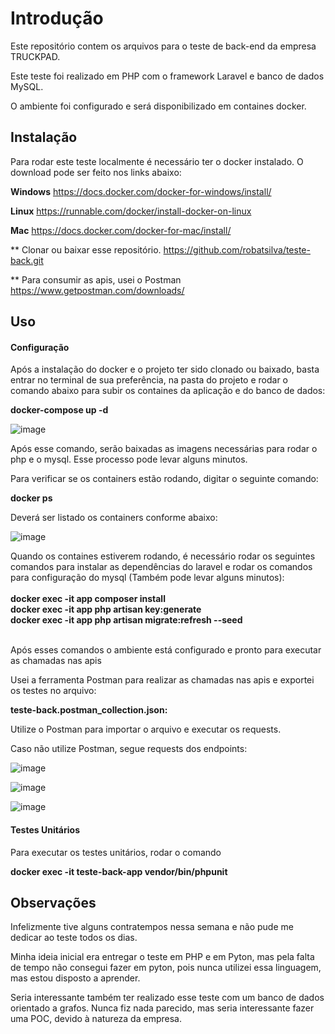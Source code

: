 # Introdução

Este repositório contem os arquivos para o teste de back-end da empresa TRUCKPAD.

Este teste foi realizado em PHP com o framework Laravel e banco de dados MySQL.

O ambiente foi configurado e será disponibilizado em containes docker.

## Instalação

Para rodar este teste localmente é necessário ter o docker instalado. O download pode ser feito nos links abaixo:

<b>Windows</b>
https://docs.docker.com/docker-for-windows/install/

<b>Linux</b>
https://runnable.com/docker/install-docker-on-linux

<b>Mac</b>
https://docs.docker.com/docker-for-mac/install/

** Clonar ou baixar esse repositório.
https://github.com/robatsilva/teste-back.git

** Para consumir as apis, usei o Postman
https://www.getpostman.com/downloads/

## Uso
#### Configuração
Após a instalação do docker e o projeto ter sido clonado ou baixado, basta entrar no terminal de sua preferência, na pasta do projeto e rodar o comando abaixo para subir os containes da aplicação e do banco de dados:

<b>docker-compose up -d</b>

![image](https://user-images.githubusercontent.com/10313588/59148258-c7d5d180-89dc-11e9-8c8b-b6c2efa1b76b.png)

Após esse comando, serão baixadas as imagens necessárias para rodar o php e o mysql. Esse processo pode levar alguns minutos.

Para verificar se os containers estão rodando, digitar o seguinte comando:

<b>docker ps</b>

Deverá ser listado os containers conforme abaixo:

![image](https://user-images.githubusercontent.com/10313588/59148264-e936bd80-89dc-11e9-8d3a-cf50f02dfb1b.png)

Quando os containes estiverem rodando, é necessário rodar os seguintes comandos para instalar as dependências do laravel e rodar os comandos para configuração do mysql (Também pode levar alguns minutos):<br><br>
<b>
    docker exec -it app composer install<br>
    docker exec -it app php artisan key:generate<br>
    docker exec -it app php artisan migrate:refresh --seed<br>
</b>
<br>

Após esses comandos o ambiente está configurado e pronto para executar as chamadas nas apis

Usei a ferramenta Postman para realizar as chamadas nas apis e exportei os testes no arquivo:

<b>teste-back.postman_collection.json:</b>

Utilize o Postman para importar o arquivo e executar os requests.

Caso não utilize Postman, segue requests dos endpoints:

![image](https://user-images.githubusercontent.com/10313588/59148293-7a0d9900-89dd-11e9-8ca1-6eb5e4ac6fed.png)

![image](https://user-images.githubusercontent.com/10313588/59148311-b3460900-89dd-11e9-950b-a20a54d33c0b.png)

![image](https://user-images.githubusercontent.com/10313588/59148320-c6f16f80-89dd-11e9-8c08-c35888456055.png)


#### Testes Unitários
Para executar os testes unitários, rodar o comando

<b>docker exec -it teste-back-app vendor/bin/phpunit</b>

## Observações
Infelizmente tive alguns contratempos nessa semana e não pude me dedicar ao teste todos os dias.

Minha ideia inicial era entregar o teste em PHP e em Pyton, mas pela falta de tempo não consegui fazer em pyton, pois nunca utilizei essa linguagem, mas estou disposto a aprender.

Seria interessante também ter realizado esse teste com um banco de dados orientado a grafos. Nunca fiz nada parecido, mas seria interessante fazer uma POC, devido à natureza da empresa.

